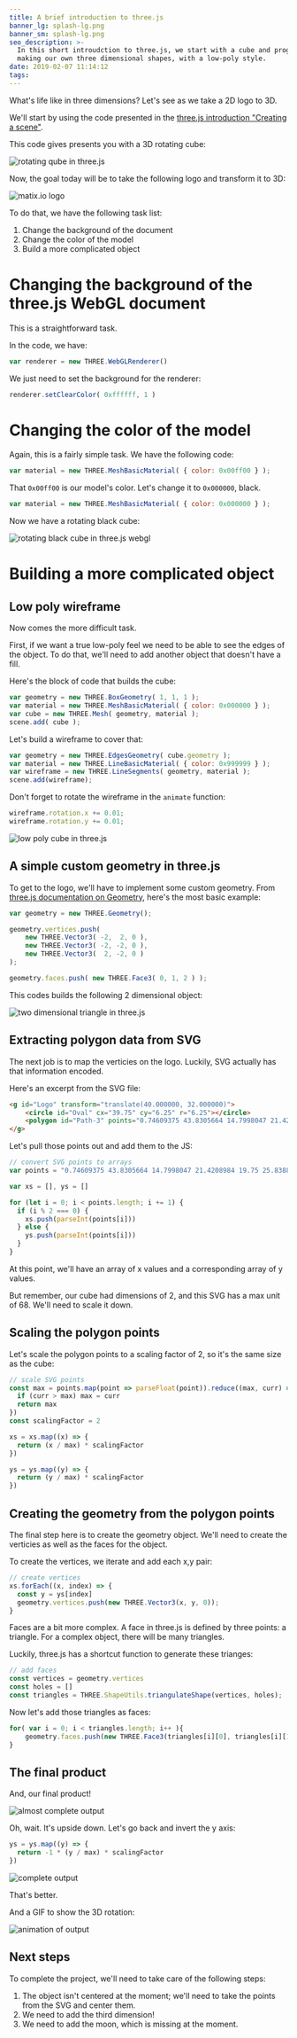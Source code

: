 ```yaml
---
title: A brief introduction to three.js
banner_lg: splash-lg.png
banner_sm: splash-lg.png
seo_description: >-
  In this short introudction to three.js, we start with a cube and progress to
  making our own three dimensional shapes, with a low-poly style.
date: 2019-02-07 11:14:12
tags:
---
```



What's life like in three dimensions? Let's see as we take a 2D logo to 3D.

We'll start by using the code presented in the [three.js introduction "Creating a scene"](https://threejs.org/docs/index.html#manual/en/introduction/Creating-a-scene).

This code gives presents you with a 3D rotating cube:

![rotating qube in three.js](cube.gif)

Now, the goal today will be to take the following logo and transform it to 3D:

![matix.io logo](logo.svg)

To do that, we have the following task list:

1. Change the background of the document
2. Change the color of the model
3. Build a more complicated object

# Changing the background of the three.js WebGL document

This is a straightforward task.

In the code, we have:

```javascript
var renderer = new THREE.WebGLRenderer()
```

We just need to set the background for the renderer:

```js
renderer.setClearColor( 0xffffff, 1 )
```

# Changing the color of the model

Again, this is a fairly simple task. We have the following code:

```js
var material = new THREE.MeshBasicMaterial( { color: 0x00ff00 } );
```

That `0x00ff00` is our model's color. Let's change it to `0x000000`, black.

```js
var material = new THREE.MeshBasicMaterial( { color: 0x000000 } );
```

Now we have a rotating black cube:

![rotating black cube in three.js webgl](cube2.gif)

# Building a more complicated object

## Low poly wireframe

Now comes the more difficult task.

First, if we want a true low-poly feel we need to be able to see the edges of the object. To do that, we'll need to add another object that doesn't have a fill.

Here's the block of code that builds the cube:

```js
var geometry = new THREE.BoxGeometry( 1, 1, 1 );
var material = new THREE.MeshBasicMaterial( { color: 0x000000 } );
var cube = new THREE.Mesh( geometry, material );
scene.add( cube );
```

Let's build a wireframe to cover that:

```js
var geometry = new THREE.EdgesGeometry( cube.geometry );
var material = new THREE.LineBasicMaterial( { color: 0x999999 } );
var wireframe = new THREE.LineSegments( geometry, material );
scene.add(wireframe);
```

Don't forget to rotate the wireframe in the `animate` function:

```js
wireframe.rotation.x += 0.01;
wireframe.rotation.y += 0.01;
```

![low poly cube in three.js](cube3.gif)

## A simple custom geometry in three.js

To get to the logo, we'll have to implement some custom geometry. From [three.js documentation on Geometry](https://threejs.org/docs/#api/en/core/Geometry), here's the most basic example:

```javascript
var geometry = new THREE.Geometry();

geometry.vertices.push(
	new THREE.Vector3( -2,  2, 0 ),
	new THREE.Vector3( -2, -2, 0 ),
	new THREE.Vector3(  2, -2, 0 )
);

geometry.faces.push( new THREE.Face3( 0, 1, 2 ) );
```

This codes builds the following 2 dimensional object:

![two dimensional triangle in three.js](triangle.png)

## Extracting polygon data from SVG

The next job is to map the verticies on the logo.  Luckily, SVG actually has that information encoded.

Here's an excerpt from the SVG file:

```html
<g id="Logo" transform="translate(40.000000, 32.000000)">
    <circle id="Oval" cx="39.75" cy="6.25" r="6.25"></circle>
    <polygon id="Path-3" points="0.74609375 43.8305664 14.7998047 21.4208984 19.75 25.8388672 28.6005859 7.48681641 40.6313477 30.5258789 46.0546875 21.4208984 50.8525391 28.7363281 55.0625 21.4208984 68.9990234 43.8305664"></polygon>
</g>
```

Let's pull those points out and add them to the JS:


```js
// convert SVG points to arrays
var points = "0.74609375 43.8305664 14.7998047 21.4208984 19.75 25.8388672 28.6005859 7.48681641 40.6313477 30.5258789 46.0546875 21.4208984 50.8525391 28.7363281 55.0625 21.4208984 68.9990234 43.8305664".split(' ')

var xs = [], ys = []

for (let i = 0; i < points.length; i += 1) {
  if (i % 2 === 0) {
    xs.push(parseInt(points[i]))
  } else {
    ys.push(parseInt(points[i]))
  }
}
```

At this point, we'll have an array of x values and a corresponding array of y values.

But remember, our cube had dimensions of 2, and this SVG has a max unit of 68. We'll need to scale it down.

## Scaling the polygon points

Let's scale the polygon points to a scaling factor of 2, so it's the same size as the cube:

```js
// scale SVG points
const max = points.map(point => parseFloat(point)).reduce((max, curr) => {
  if (curr > max) max = curr
  return max
})
const scalingFactor = 2

xs = xs.map((x) => {
  return (x / max) * scalingFactor
})

ys = ys.map((y) => {
  return (y / max) * scalingFactor
})
```

## Creating the geometry from the polygon points

The final step here is to create the geometry object. We'll need to create the verticies as well as the faces for the object.

To create the vertices, we iterate and add each x,y pair:

```js
// create vertices
xs.forEach((x, index) => {
  const y = ys[index]
  geometry.vertices.push(new THREE.Vector3(x, y, 0));
}
```

Faces are a bit more complex. A face in three.js is defined by three points: a triangle. For a complex object, there will be many triangles.

Luckily, three.js has a shortcut function to generate these trianges:

```js
// add faces
const vertices = geometry.vertices
const holes = []
const triangles = THREE.ShapeUtils.triangulateShape(vertices, holes);
```

Now let's add those triangles as faces:

```js
for( var i = 0; i < triangles.length; i++ ){
    geometry.faces.push(new THREE.Face3(triangles[i][0], triangles[i][1], triangles[i][2]));
}
```

## The final product

And, our final product! 

![almost complete output](output1.png)

Oh, wait. It's upside down. Let's go back and invert the y axis:

```js
ys = ys.map((y) => {
  return -1 * (y / max) * scalingFactor
})
```

![complete output](output2.png)

That's better.

And a GIF to show the 3D rotation:

![animation of output](output.gif)


## Next steps

To complete the project, we'll need to take care of the following steps:

1. The object isn't centered at the moment; we'll need to take the points from the SVG and center them.
2. We need to add the third dimension!
3. We need to add the moon, which is missing at the moment.